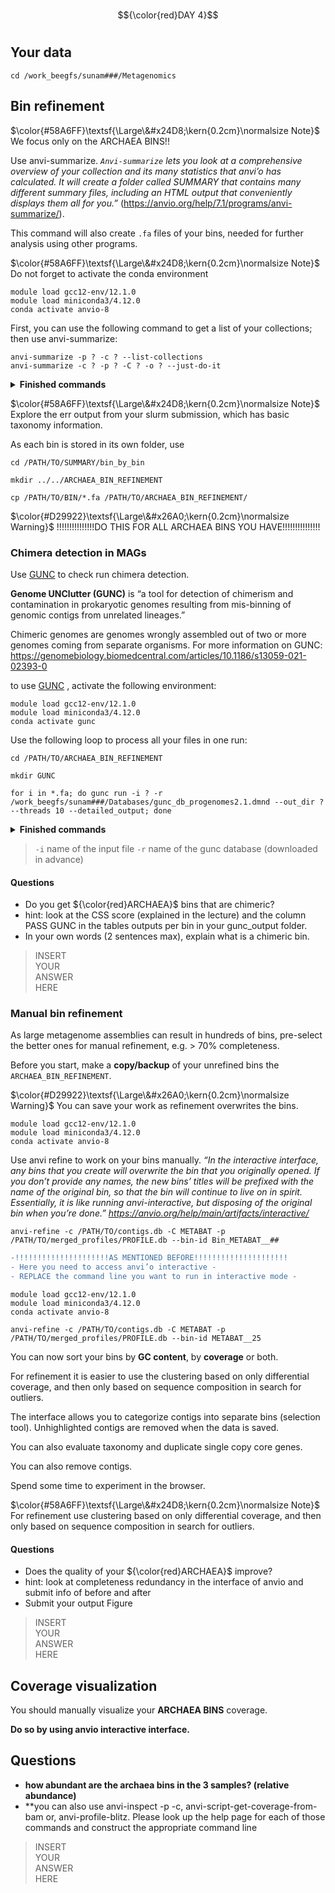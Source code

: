 # 
$${\color{red}DAY 4}$$
# 

## Your data
``` 
cd /work_beegfs/sunam###/Metagenomics
```


## Bin refinement

$\color{#58A6FF}\textsf{\Large\&#x24D8;\kern{0.2cm}\normalsize Note}$
We focus only on the ARCHAEA BINS!!

Use anvi-summarize. *``Anvi-summarize`` lets you look at a comprehensive overview of your collection and its many statistics that anvi’o has calculated.
It will create a folder called SUMMARY that contains many different summary files, including an HTML output that conveniently displays them all for you.”* 
(https://anvio.org/help/7.1/programs/anvi-summarize/).

This command will also create ``.fa`` files of your bins, needed for further analysis using other programs.

$\color{#58A6FF}\textsf{\Large\&#x24D8;\kern{0.2cm}\normalsize Note}$
Do not forget to activate the conda environment

``` 
module load gcc12-env/12.1.0
module load miniconda3/4.12.0
conda activate anvio-8
``` 

First, you can use the following command to get a list of your collections; then use anvi-summarize:

```ssh
anvi-summarize -p ? -c ? --list-collections
anvi-summarize -c ? -p ? -C ? -o ? --just-do-it
```

<details><summary><b>Finished commands</b></summary>

```ssh
anvi-summarize -p /PATH/TO/merged_profiles/PROFILE.db -c /PATH/TO/contigs.db --list-collections
```

Then use anvi-summarize as displayed below.

```ssh
anvi-summarize -c /PATH/TO/contigs.db -p /PATH/TO/merged_profiles/profile.db -C METABAT2 -o SUMMARY_METABAT2 --just-do-it
```
</details>

$\color{#58A6FF}\textsf{\Large\&#x24D8;\kern{0.2cm}\normalsize Note}$
Explore the err output from your slurm submission, which has basic taxonomy information.

As each bin is stored in its own folder, use 
``` 
cd /PATH/TO/SUMMARY/bin_by_bin

mkdir ../../ARCHAEA_BIN_REFINEMENT

cp /PATH/TO/BIN/*.fa /PATH/TO/ARCHAEA_BIN_REFINEMENT/
``` 
$\color{#D29922}\textsf{\Large\&#x26A0;\kern{0.2cm}\normalsize Warning}$
!!!!!!!!!!!!!!!DO THIS FOR ALL ARCHAEA BINS YOU HAVE!!!!!!!!!!!!!!!

### Chimera detection in MAGs

Use [GUNC](https://grp-bork.embl-community.io/gunc/ ) to check run chimera detection. 

**Genome UNClutter (GUNC)** is “a tool for detection of chimerism and contamination in prokaryotic genomes resulting from mis-binning of genomic contigs from unrelated lineages.”

Chimeric genomes are genomes wrongly assembled out of two or more genomes coming from separate organisms. For more information on GUNC: https://genomebiology.biomedcentral.com/articles/10.1186/s13059-021-02393-0

to use [GUNC](https://grp-bork.embl-community.io/gunc/ ) , activate the following environment: 

```
module load gcc12-env/12.1.0
module load miniconda3/4.12.0
conda activate gunc
``` 
Use the following loop to process all your files in one run: 

```ssh
cd /PATH/TO/ARCHAEA_BIN_REFINEMENT

mkdir GUNC

for i in *.fa; do gunc run -i ? -r /work_beegfs/sunam###/Databases/gunc_db_progenomes2.1.dmnd --out_dir ? --threads 10 --detailed_output; done
```

<details><summary><b>Finished commands</b></summary>

```ssh
cd /PATH/TO/ARCHAEA_BIN_REFINEMENT

mkdir GUNC

for i in *.fa; do gunc run -i "$i" -r /work_beegfs/sunam###/Databases/gunc_db_progenomes2.1.dmnd --out_dir GUNC --threads 10 --detailed_output; done
```
</details>

> `-i` name of the input file
> `-r` name of the gunc database (downloaded in advance)

#### Questions
* Do you get ${\color{red}ARCHAEA}$ bins that are chimeric? 
* hint: look at the CSS score (explained in the lecture) and the column PASS GUNC in the tables outputs per bin in your gunc_output folder.
* In your own words (2 sentences max), explain what is a chimeric bin.

> INSERT\
> YOUR\
> ANSWER\
> HERE

### Manual bin refinement

As large metagenome assemblies can result in hundreds of bins, pre-select the better ones for manual refinement, e.g. > 70% completeness.

Before you start, make a **copy/backup** of your unrefined bins the ``ARCHAEA_BIN_REFINEMENT``.

$\color{#D29922}\textsf{\Large\&#x26A0;\kern{0.2cm}\normalsize Warning}$
You can save your work as refinement overwrites the bins. 

``` 
module load gcc12-env/12.1.0
module load miniconda3/4.12.0
conda activate anvio-8
``` 

Use anvi refine to work on your bins manually. *“In the interactive interface, any bins that you create will overwrite the bin that you originally opened. If you don’t provide any names, the new bins’ titles will be prefixed with the name of the original bin, so that the bin will continue to live on in spirit.
Essentially, it is like running anvi-interactive, but disposing of the original bin when you’re done.” https://anvio.org/help/main/artifacts/interactive/*

``` 
anvi-refine -c /PATH/TO/contigs.db -C METABAT -p /PATH/TO/merged_profiles/PROFILE.db --bin-id Bin_METABAT__##
``` 

```diff
-!!!!!!!!!!!!!!!!!!!!!AS MENTIONED BEFORE!!!!!!!!!!!!!!!!!!!!!
- Here you need to access anvi’o interactive -
- REPLACE the command line you want to run in interactive mode -
```

```
module load gcc12-env/12.1.0
module load miniconda3/4.12.0
conda activate anvio-8

anvi-refine -c /PATH/TO/contigs.db -C METABAT -p /PATH/TO/merged_profiles/PROFILE.db --bin-id METABAT__25
```

You can now sort your bins by **GC content**, by **coverage** or both. 

For refinement it is easier to use the clustering based on only differential coverage, and then only based on sequence composition in search for outliers.

The interface allows you to categorize contigs into separate bins (selection tool). Unhighlighted contigs are removed when the data is saved.

You can also evaluate taxonomy and duplicate single copy core genes.


You can also remove contigs. 

Spend some time to experiment in the browser.

$\color{#58A6FF}\textsf{\Large\&#x24D8;\kern{0.2cm}\normalsize Note}$
For refinement use clustering based on only differential coverage, and then only based on sequence composition in search for outliers.


#### Questions
* Does the quality of your ${\color{red}ARCHAEA}$ improve? 
* hint: look at completeness redundancy in the interface of anvio and submit info of before and after 
* Submit your output Figure

> INSERT\
> YOUR\
> ANSWER\
> HERE


## Coverage visualization

You should manually visualize your **ARCHAEA BINS** coverage.
 
**Do so by using anvio interactive interface.**

## Questions
  
* **how abundant are the archaea bins in the 3 samples? (relative abundance)**
* **you can also use anvi-inspect -p -c, anvi-script-get-coverage-from-bam or, anvi-profile-blitz. Please look up the help page for each of those commands and construct the appropriate command line
 
> INSERT\
> YOUR\
> ANSWER\
> HERE


